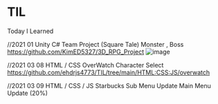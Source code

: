 # TIL

Today I Learned

//2021 01 Unity C# Team Project (Square Tale) Monster , Boss 
https://github.com/KimED5327/3D_RPG_Project
![image](https://user-images.githubusercontent.com/67626785/107299249-43ddc200-6aba-11eb-9f71-f41d0f811ac9.png)

//2021 03 08
HTML / CSS OverWatch Character Select 
 https://github.com/ehdrjs4773/TIL/tree/main/HTML:CSS:JS/overwatch

//2021 03 09
HTML / CSS / JS Starbucks Sub Menu Update
                Main Menu Update (20%)
